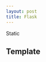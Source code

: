 ```yaml
---
layout: post
title: Flask
---
```

Static
## Template
<!--stackedit_data:
eyJoaXN0b3J5IjpbMTM4MzY0NzA3N119
-->